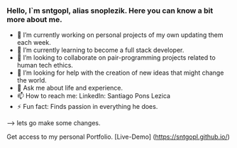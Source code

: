 ### Hello, I`m sntgopl, alias snoplezik. Here you can know a bit more about me.

- 🔭 I’m currently working on personal projects of my own updating them each week.
- 🌱 I’m currently learning to become a full stack developer.
- 👯 I’m looking to collaborate on pair-programming projects related to human tech ethics.
- 🤔 I’m looking for help with the creation of new ideas that might change the world.
- 💬 Ask me about life and experience.
- 📫 How to reach me: LinkedIn: Santiago Pons Lezica
- ⚡ Fun fact: Finds passion in everything he does.

--> lets go make some changes.

Get access to my personal Portfolio. [Live-Demo] (https://sntgopl.github.io/)
